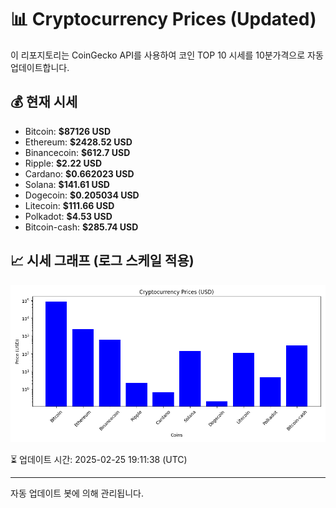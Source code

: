 
# 📊 Cryptocurrency Prices (Updated)

이 리포지토리는 CoinGecko API를 사용하여 코인 TOP 10 시세를 10분가격으로 자동 업데이트합니다.

## 💰 현재 시세
- Bitcoin: **$87126 USD**
- Ethereum: **$2428.52 USD**
- Binancecoin: **$612.7 USD**
- Ripple: **$2.22 USD**
- Cardano: **$0.662023 USD**
- Solana: **$141.61 USD**
- Dogecoin: **$0.205034 USD**
- Litecoin: **$111.66 USD**
- Polkadot: **$4.53 USD**
- Bitcoin-cash: **$285.74 USD**

## 📈 시세 그래프 (로그 스케일 적용)
![Crypto Prices](crypto_prices.png)

⏳ 업데이트 시간: 2025-02-25 19:11:38 (UTC)

---
자동 업데이트 봇에 의해 관리됩니다.
